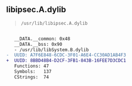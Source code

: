 ## libipsec.A.dylib

> `/usr/lib/libipsec.A.dylib`

```diff

   __DATA.__common: 0x48
   __DATA.__bss: 0x90
   - /usr/lib/libSystem.B.dylib
-  UUID: A7F6E848-6CDC-3F01-A6E4-CC30AD1AB4F3
+  UUID: 8BBD48B4-D2CF-3FB1-843B-16FEE7D3CDC1
   Functions: 47
   Symbols:   137
   CStrings:  74

```
